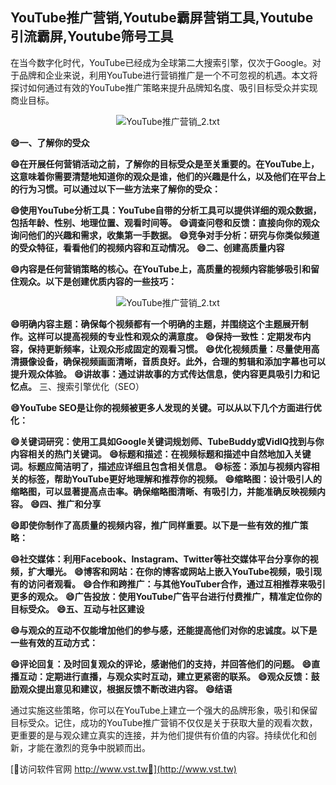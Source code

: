 ## **YouTube推广营销,Youtube霸屏营销工具,Youtube引流霸屏,Youtube筛号工具**

在当今数字化时代，YouTube已经成为全球第二大搜索引擎，仅次于Google。对于品牌和企业来说，利用YouTube进行营销推广是一个不可忽视的机遇。本文将探讨如何通过有效的YouTube推广策略来提升品牌知名度、吸引目标受众并实现商业目标。

 <center><img src="https://vst.tw/MP4/tuiguang/png/3.png" alt="YouTube推广营销_2.txt"></center>

**😄一、了解你的受众**

**😄在开展任何营销活动之前，了解你的目标受众是至关重要的。在YouTube上，这意味着你需要清楚地知道你的观众是谁，他们的兴趣是什么，以及他们在平台上的行为习惯。可以通过以下一些方法来了解你的受众：**

**😄使用YouTube分析工具：YouTube自带的分析工具可以提供详细的观众数据，包括年龄、性别、地理位置、观看时间等。**
**😄调查问卷和反馈：直接向你的观众询问他们的兴趣和需求，收集第一手数据。**
**😄竞争对手分析：研究与你类似频道的受众特征，看看他们的视频内容和互动情况。**
**😄二、创建高质量内容**

**😄内容是任何营销策略的核心。在YouTube上，高质量的视频内容能够吸引和留住观众。以下是创建优质内容的一些技巧：**

 <center><img src="https://vst.tw/MP4/tuiguang/png/5.png" alt="YouTube推广营销_2.txt"></center>

**😄明确内容主题：确保每个视频都有一个明确的主题，并围绕这个主题展开制作。这样可以提高视频的专业性和观众的满意度。**
**😄保持一致性：定期发布内容，保持更新频率，让观众形成固定的观看习惯。**
**😄优化视频质量：尽量使用高清摄像设备，确保视频画面清晰，音质良好。此外，合理的剪辑和添加字幕也可以提升观众体验。**
**😄讲故事：通过讲故事的方式传达信息，使内容更具吸引力和记忆点。**
三、搜索引擎优化（SEO）

**😄YouTube SEO是让你的视频被更多人发现的关键。可以从以下几个方面进行优化：**

**😄关键词研究：使用工具如Google关键词规划师、TubeBuddy或VidIQ找到与你内容相关的热门关键词。**
**😄标题和描述：在视频标题和描述中自然地加入关键词。标题应简洁明了，描述应详细且包含相关信息。**
**😄标签：添加与视频内容相关的标签，帮助YouTube更好地理解和推荐你的视频。**
**😄缩略图：设计吸引人的缩略图，可以显著提高点击率。确保缩略图清晰、有吸引力，并能准确反映视频内容。**
**😄四、推广和分享**

**😄即使你制作了高质量的视频内容，推广同样重要。以下是一些有效的推广策略：**

**😄社交媒体：利用Facebook、Instagram、Twitter等社交媒体平台分享你的视频，扩大曝光。**
**😄博客和网站：在你的博客或网站上嵌入YouTube视频，吸引现有的访问者观看。**
**😄合作和跨推广：与其他YouTuber合作，通过互相推荐来吸引更多的观众。**
**😄广告投放：使用YouTube广告平台进行付费推广，精准定位你的目标受众。**
**😄五、互动与社区建设**

**😄与观众的互动不仅能增加他们的参与感，还能提高他们对你的忠诚度。以下是一些有效的互动方式：**

**😄评论回复：及时回复观众的评论，感谢他们的支持，并回答他们的问题。**
**😄直播互动：定期进行直播，与观众实时互动，建立更紧密的联系。**
**😄观众反馈：鼓励观众提出意见和建议，根据反馈不断改进内容。**
**😄结语**

通过实施这些策略，你可以在YouTube上建立一个强大的品牌形象，吸引和保留目标受众。记住，成功的YouTube推广营销不仅仅是关于获取大量的观看次数，更重要的是与观众建立真实的连接，并为他们提供有价值的内容。持续优化和创新，才能在激烈的竞争中脱颖而出。


[👻访问软件官网 http://www.vst.tw👻](http://www.vst.tw)
